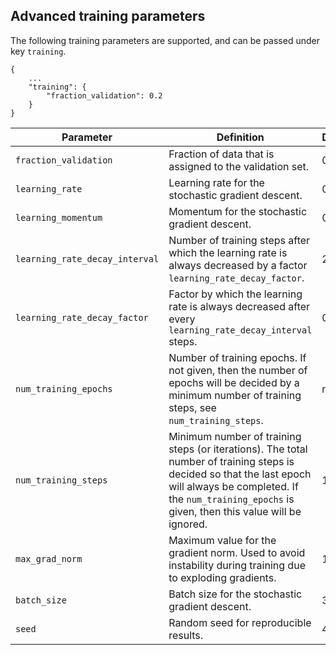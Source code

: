 ## Advanced training parameters

The following training parameters are supported, and can be passed under key `training`.

```
{
    ...
    "training": {
        "fraction_validation": 0.2
    }
}

```

| Parameter                    | Definition | Default |
| ---------------------------- | ---------- | ------- |
| `fraction_validation`          | Fraction of data that is assigned to the validation set.  | 0.2     |
| `learning_rate`                | Learning rate for the stochastic gradient descent.        | 0.001   |
| `learning_momentum`            | Momentum for the stochastic gradient descent.           | 0.9     |
| `learning_rate_decay_interval` | Number of training steps after which the learning rate is always decreased by a factor `learning_rate_decay_factor`. | 2000    |
| `learning_rate_decay_factor`   | Factor by which the learning rate is always decreased after every `learning_rate_decay_interval` steps.  | 0.5     |
| `num_training_epochs`          | Number of training epochs. If not given, then the number of epochs will be decided by a minimum number of training steps, see `num_training_steps`. | null    |
| `num_training_steps`           | Minimum number of training steps (or iterations). The total number of training steps is decided so that the last epoch will always be completed. If the `num_training_epochs` is given, then this value will be ignored.       | 10000   |
| `max_grad_norm`                | Maximum value for the gradient norm. Used to avoid instability during training due to exploding gradients. | 100.0   |
| `batch_size`                   | Batch size for the stochastic gradient descent.  | 32      |
| `seed`                         | Random seed for reproducible results.  | 42      |
